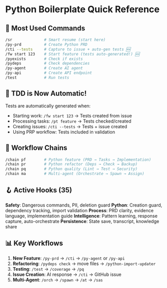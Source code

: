 # Python Boilerplate Quick Reference

## 🚀 Most Used Commands

```bash
/sr              # Smart resume (start here)
/py-prd          # Create Python PRD
/cti --tests     # Capture to issue + auto-gen tests 🆕
/fw start 123    # Start feature (tests auto-generated!) 🆕
/pyexists        # Check if exists
/pydeps          # Check dependencies
/py-agent        # Create AI agent
/py-api          # Create API endpoint
/test            # Run tests
```

## 🧪 TDD is Now Automatic!

Tests are automatically generated when:
- Starting work: `/fw start 123` → Tests created from issue
- Processing tasks: `/pt feature` → Tests checked/created
- Creating issues: `/cti --tests` → Tests + issue created
- Using PRP workflow: Tests included in validation

## 🔗 Workflow Chains

```bash
/chain pf        # Python feature (PRD → Tasks → Implementation)
/chain pr        # Python refactor (Deps → Check → Backup)
/chain pq        # Python quality (Lint → Test → Security)
/chain ma        # Multi-agent (Orchestrate → Spawn → Assign)
```

## 🪝 Active Hooks (35)

**Safety**: Dangerous commands, PII, deletion guard
**Python**: Creation guard, dependency tracking, import validation
**Process**: PRD clarity, evidence language, implementation guide
**Intelligence**: Pattern learning, response capture, auto-orchestrate
**Persistence**: State save, transcript, knowledge share

## 📊 Key Workflows

1. **New Feature**: `/py-prd` → `/cti` → `/py-agent` or `/py-api`
2. **Refactoring**: `/pydeps check` → move files → `/python-import-updater`
3. **Testing**: `/test` → `/coverage` → `/pq`
4. **Issue Creation**: AI response → `/cti` → GitHub issue
5. **Multi-Agent**: `/orch` → `/spawn` → `/at` → `/sas`
